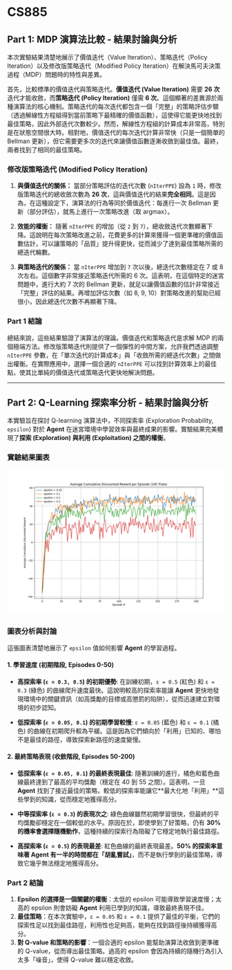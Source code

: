 # CS885

## Part 1: MDP 演算法比較 - 結果討論與分析

本次實驗結果清楚地展示了價值迭代（Value Iteration）、策略迭代（Policy Iteration）以及修改版策略迭代（Modified Policy Iteration）在解決馬可夫決策過程（MDP）問題時的特性與差異。

首先，比較標準的價值迭代與策略迭代。**價值迭代 (Value Iteration)** 需要 **26 次**迭代才能收斂，而**策略迭代 (Policy Iteration)** 僅需 **6 次**。這個顯著的差異源於兩種演算法的核心機制。策略迭代的每次迭代都包含一個「完整」的策略評估步驟（透過解線性方程組得到當前策略下最精確的價值函數），這使得它能更快地找到最佳策略，因此外部迭代次數較少。然而，解線性方程組的計算成本非常高，特別是在狀態空間很大時。相對地，價值迭代的每次迭代計算非常快（只是一個簡單的 Bellman 更新），但它需要更多次的迭代來讓價值函數逐漸收斂到最佳值。最終，兩者找到了相同的最佳策略。

### 修改版策略迭代 (Modified Policy Iteration)

1.  **與價值迭代的關係：**
    當部分策略評估的迭代次數 (`nIterPPE`) 設為 `1` 時，修改版策略迭代的總收斂次數為 **26 次**，這與價值迭代的結果**完全相同**。這是因為，在這種設定下，演算法的行為等同於價值迭代：每進行一次 Bellman 更新（部分評估），就馬上進行一次策略改進（取 argmax）。

2.  **效能的權衡：**
    隨著 `nIterPPE` 的增加（從 `2` 到 `7`），總收斂迭代次數顯著下降。這說明在每次策略改進之前，花費更多的計算來獲得一個更準確的價值函數估計，可以讓策略的「品質」提升得更快，從而減少了達到最佳策略所需的總迭代輪數。

3.  **與策略迭代的關係：**
    當 `nIterPPE` 增加到 `7` 次以後，總迭代次數穩定在 7 或 8 次左右。這個數字非常接近策略迭代所需的 6 次。這表明，在這個特定的迷宮問題中，進行大約 7 次的 Bellman 更新，就足以讓價值函數的估計非常接近「完整」評估的結果。再增加評估次數（如 8, 9, 10）對策略改進的幫助已經很小，因此總迭代次數不再顯著下降。

### Part 1 結論

總結來說，這些結果驗證了演算法的理論。價值迭代和策略迭代是求解 MDP 的兩個極端方法。修改版策略迭代則提供了一個彈性的中間方案，允許我們透過調整 `nIterPPE` 參數，在「單次迭代的計算成本」與「收斂所需的總迭代次數」之間做出權衡。在實際應用中，選擇一個合適的 `nIterPPE` 可以找到計算效率上的最佳點，使其比單純的價值迭代或策略迭代更快地解決問題。

---

## Part 2: Q-Learning 探索率分析 - 結果討論與分析

本實驗旨在探討 Q-learning 演算法中，不同探索率 (Exploration Probability, `epsilon`) 對於 **Agent** 在迷宮環境中學習效率與最終成果的影響。實驗結果完美體現了**探索 (Exploration) 與利用 (Exploitation) 之間的權衡**。

### 實驗結果圖表

![Q-Learning 實驗結果圖](Assignment1_part2.png)

### 圖表分析與討論

這張圖表清楚地展示了 `epsilon` 值如何影響 **Agent** 的學習過程。

#### 1. 學習速度 (初期階段, Episodes 0-50)

* **高探索率 (`ε = 0.3, 0.5`) 的初期優勢**: 在訓練初期，`ε = 0.5` (紅色) 和 `ε = 0.3` (綠色) 的曲線爬升速度最快。這說明較高的探索率能讓 **Agent** 更快地發現環境中的關鍵資訊（如高獎勵的目標或高懲罰的陷阱），從而迅速建立對環境的初步認知。

* **低探索率 (`ε = 0.05, 0.1`) 的初期學習較慢**: `ε = 0.05` (藍色) 和 `ε = 0.1` (橘色) 的曲線在初期爬升較為平緩。這是因為它們傾向於「利用」已知的、哪怕不是最佳的路徑，導致探索新路徑的速度變慢。

#### 2. 最終策略表現 (收斂階段, Episodes 50-200)

* **低探索率 (`ε = 0.05, 0.1`) 的最終表現最佳**: 隨著訓練的進行，橘色和藍色曲線最終達到了最高的平均獎勵（穩定在 40 到 55 之間）。這表明，一旦 **Agent** 找到了接近最佳的策略，較低的探索率能讓它**最大化地「利用」**這些學到的知識，從而穩定地獲得高分。

* **中等探索率 (`ε = 0.3`) 的表現次之**: 綠色曲線雖然初期學習很快，但最終的平均獎勵卻穩定在一個較低的水平。原因在於，即使學到了好策略，仍有 **30% 的機率會選擇隨機動作**，這種持續的探索行為阻礙了它穩定地執行最佳路徑。

* **高探索率 (`ε = 0.5`) 的表現最差**: 紅色曲線的最終表現最差。**50% 的探索率意味著 Agent 有一半的時間都在「胡亂嘗試」**，而不是執行學到的最佳策略，導致它幾乎無法穩定地獲得高分。

### Part 2 結論

1.  **Epsilon 的選擇是一個關鍵的權衡**：太低的 epsilon 可能導致學習速度慢；太高的 epsilon 則會妨礙 **Agent** 利用已學到的知識，導致最終表現不佳。
2.  **最佳策略**：在本次實驗中，`ε = 0.05` 和 `ε = 0.1` 提供了最佳的平衡，它們的探索性足以找到最佳路徑，利用性也足夠高，能夠在找到路徑後持續獲得高分。
3.  **對 Q-value 和策略的影響**：一個合適的 epsilon 能幫助演算法收斂到更準確的 Q-value，從而導出最佳策略。過高的 epsilon 會因為持續的隨機行為引入太多「噪音」，使得 Q-value 難以穩定收斂。
